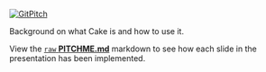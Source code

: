 [![GitPitch](https://gitpitch.com/assets/badge.svg)](https://gitpitch.com/jquintus/Slides/Cake?grs=github&t=white)

Background on what Cake is and how to use it.

View the [`raw` **PITCHME.md**](https://raw.githubusercontent.com/jquintus/Slides/Cake/PITCHME.md) markdown to see how each slide in the presentation has been implemented.
